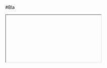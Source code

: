 #Bla

<iframe>
        <div id="app"></div>
        <script type="text/javascript" src="./molstar.js"></script>
        <script type="text/javascript">
            molstar.Viewer.create('app', {
                layoutIsExpanded: true,
                layoutShowControls: true,
                layoutShowRemoteState: false,
                layoutShowSequence: true,
                layoutShowLog: false,    
                layoutShowLeftPanel: true,

                viewportShowExpand: true,  
                viewportShowSelectionMode: false,
                viewportShowAnimation: true,

                pdbProvider: 'rcsb', 
                emdbProvider: 'rcsb',
            }).then(viewer => {

             function getParam(name, regex) {
                var r = new RegExp(name + '=' + '(' + regex + ')[&]?', 'i');
                return decodeURIComponent(((window.location.search || '').match(r) || [])[1] || '');
            }
                var sessionUrl = getParam('session-url', '[^&]+').trim();
                viewer.loadSessionFromUrl(sessionUrl);
                //viewer.loadEmdb('EMD-30210', { detail: 6 });
                // viewer.loadAllModelsOrAssemblyFromUrl('https://cs.litemol.org/5ire/full', 'mmcif', false, { representationParams: { theme: { globalName: 'operator-name' } } })
            });
        </script>
</iframe>








